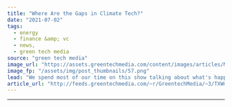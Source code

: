 ```yaml
---
title: "Where Are the Gaps in Climate Tech?"
date: "2021-07-02"
tags: 
  - energy
  - finance &amp; vc
  - news,
  - green tech media
source: "green tech media"
image_url: "https://assets.greentechmedia.com/content/images/articles/MindTheGap.jpg"
image_fp: "/assets/img/post_thumbnails/57.png"
lead: "We spend most of our time on this show talking about what's happening in climate tech. What technologies, business models, and markets are being developed? By whom? And how much impact will they ultimately have on decarbonization? But there's an equa ..."
article_url: "http://feeds.greentechmedia.com/~r/GreentechMedia/~3/TXWmBtPNK8s/where-are-the-gaps-in-climate-tech"
---
```


---
